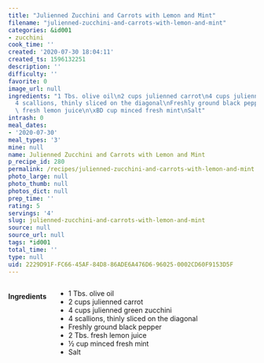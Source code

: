 ```yaml
---
title: "Julienned Zucchini and Carrots with Lemon and Mint"
filename: "julienned-zucchini-and-carrots-with-lemon-and-mint"
categories: &id001
- zucchini
cook_time: ''
created: '2020-07-30 18:04:11'
created_ts: 1596132251
description: ''
difficulty: ''
favorite: 0
image_url: null
ingredients: "1 Tbs. olive oil\n2 cups julienned carrot\n4 cups julienned green zucchini\n\
  4 scallions, thinly sliced on the diagonal\nFreshly ground black pepper\n2 Tbs.\
  \ fresh lemon juice\n\xBD cup minced fresh mint\nSalt"
intrash: 0
meal_dates:
- '2020-07-30'
meal_types: '3'
mine: null
name: Julienned Zucchini and Carrots with Lemon and Mint
p_recipe_id: 280
permalink: /recipes/julienned-zucchini-and-carrots-with-lemon-and-mint
photo_large: null
photo_thumb: null
photos_dict: null
prep_time: ''
rating: 5
servings: '4'
slug: julienned-zucchini-and-carrots-with-lemon-and-mint
source: null
source_url: null
tags: *id001
total_time: ''
type: null
uid: 2229D91F-FC66-45AF-84D8-86ADE6A476D6-96025-0002CD60F9153D5F
---
```

<div class="large-8 medium-7 columns" id="writeup">	</div><!-- #writeup -->
</div><!-- #row-one -->
<div class="row" id="row-two">	<div class="medium-4 small-5 columns" id="ingredients"><h4>Ingredients</h4><div class="box box-ingredients content"><ul>
<li>1 Tbs. olive oil</li>
<li>2 cups julienned carrot</li>
<li>4 cups julienned green zucchini</li>
<li>4 scallions, thinly sliced on the diagonal</li>
<li>Freshly ground black pepper</li>
<li>2 Tbs. fresh lemon juice</li>
<li>½ cup minced fresh mint</li>
<li>Salt</li>
</ul>
</div>	</div>	<div class="medium-6 small-7 columns" id="directions">	</div>